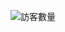 ![訪客數量](https://visitor-badge.glitch.me/badge?page_id=Discount-Code.Discount-Code.github.io&left_color=green&right_color=blue)
